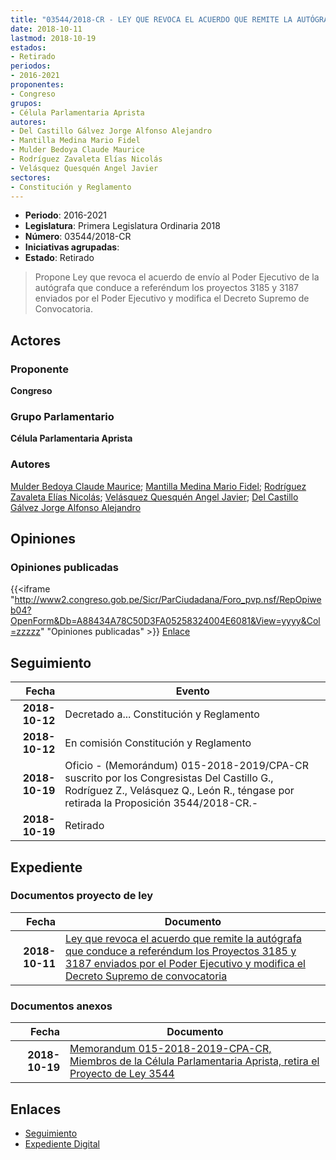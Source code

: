 ```yaml
---
title: "03544/2018-CR - LEY QUE REVOCA EL ACUERDO QUE REMITE LA AUTÓGRAFA QUE CONDUCE A REFERÉNDUM LOS PROYECTOS 3185 Y 3187 ENVIADOS POR EL PODER EJECUTIVO Y MODIFICA EL DECRETO SUPREMO DE CONVOCATORIA"
date: 2018-10-11
lastmod: 2018-10-19
estados:
- Retirado
periodos:
- 2016-2021
proponentes:
- Congreso
grupos:
- Célula Parlamentaria Aprista
autores:
- Del Castillo Gálvez Jorge Alfonso Alejandro
- Mantilla Medina Mario Fidel
- Mulder Bedoya Claude Maurice
- Rodríguez Zavaleta Elías Nicolás
- Velásquez Quesquén Angel Javier
sectores:
- Constitución y Reglamento
---
```

- **Periodo**: 2016-2021
- **Legislatura**: Primera Legislatura Ordinaria 2018
- **Número**: 03544/2018-CR
- **Iniciativas agrupadas**: 
- **Estado**: Retirado

> Propone Ley que revoca el acuerdo de envío al Poder Ejecutivo de la autógrafa que conduce a referéndum los proyectos 3185 y 3187 enviados por el Poder Ejecutivo y modifica el Decreto Supremo de Convocatoria.


## Actores

### Proponente

**Congreso**

### Grupo Parlamentario

**Célula Parlamentaria Aprista**

### Autores

[Mulder Bedoya Claude Maurice](mailto:mailto:mmulder@congreso.gob.pe); [Mantilla Medina Mario Fidel](mailto:mailto:mmantilla@congreso.gob.pe); [Rodríguez Zavaleta Elías Nicolás](mailto:mailto:erodriguez@congreso.gob.pe); [Velásquez Quesquén Angel Javier](mailto:mailto:jvelasquezq@congreso.gob.pe); [Del Castillo Gálvez Jorge Alfonso Alejandro](mailto:mailto:jdelcastillo@congreso.gob.pe)

## Opiniones

### Opiniones publicadas

{{<iframe "http://www2.congreso.gob.pe/Sicr/ParCiudadana/Foro_pvp.nsf/RepOpiweb04?OpenForm&Db=A88434A78C50D3FA05258324004E6081&View=yyyy&Col=zzzzz" "Opiniones publicadas" >}}
[Enlace](http://www2.congreso.gob.pe/Sicr/ParCiudadana/Foro_pvp.nsf/RepOpiweb04?OpenForm&Db=A88434A78C50D3FA05258324004E6081&View=yyyy&Col=zzzzz)


## Seguimiento

| Fecha | Evento |
|------:|--------|
| **2018-10-12** | Decretado a... Constitución y Reglamento |
| **2018-10-12** | En comisión Constitución y Reglamento |
| **2018-10-19** | Oficio - (Memorándum) 015-2018-2019/CPA-CR suscrito por los Congresistas Del Castillo G., Rodríguez Z., Velásquez Q., León R., téngase por retirada la Proposición 3544/2018-CR.- |
| **2018-10-19** | Retirado |

## Expediente

### Documentos proyecto de ley

| Fecha | Documento |
|------:|-----------|
| **2018-10-11** | [Ley que revoca el acuerdo que remite la autógrafa que conduce a referéndum los Proyectos 3185 y 3187 enviados por el Poder Ejecutivo y modifica el Decreto Supremo de convocatoria](http://www.leyes.congreso.gob.pe/Documentos/2016_2021/Proyectos_de_Ley_y_de_Resoluciones_Legislativas/PL0354420181011.pdf) |

### Documentos anexos

| Fecha | Documento |
|------:|-----------|
| **2018-10-19** | [Memorandum 015-2018-2019-CPA-CR, Miembros de la Célula Parlamentaria Aprista, retira el Proyecto de Ley 3544](http://www.leyes.congreso.gob.pe/Documentos/2016_2021/Retiro_de_Proyecto/MEMORANDUM-015-2018-2019-CPA-CR.pdf) |

## Enlaces

- [Seguimiento](http://www2.congreso.gob.pe/Sicr/TraDocEstProc/CLProLey2016.nsf/f7fff46988ca05b1052578e100829cc7/7a8bda7454d0c6390525832300803bdc?OpenDocument)
- [Expediente Digital](http://www2.congreso.gob.pe/Sicr/TraDocEstProc/Expvirt_2011.nsf/visbusqptramdoc1621/03544?opendocument)

